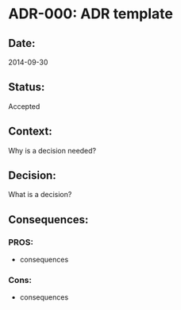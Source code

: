 # ADR-000: ADR template

## Date:
2014-09-30

## Status:
Accepted

## Context:
Why is a decision needed?

## Decision:
What is a decision?

## Consequences:
### PROS:
- consequences

### Cons:
- consequences
